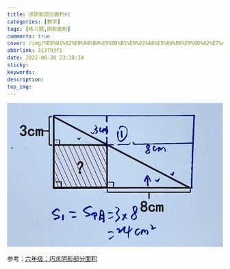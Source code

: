 ```yaml
---
title: 求阴影部分面积#1
categories: [教学]
tags: [练习题,阴影面积]
comments: true
cover: /img/%E6%B1%82%E9%98%B4%E5%BD%B1%E9%83%A8%E5%88%86%E9%9D%A2%E7%A7%AF-1/1.jpg
abbrlink: 313793f1
date: 2022-06-28 23:18:14
sticky:
keywords:
description:
top_img:   
---
```


![](../img/%E6%B1%82%E9%98%B4%E5%BD%B1%E9%83%A8%E5%88%86%E9%9D%A2%E7%A7%AF-1/1.jpg)

参考：[六年级：巧求阴影部分面积](https://www.bilibili.com/video/BV1T94y1174i?spm_id_from=333.999.0.0&vd_source=cb4a6ad8978ef3ac986f741316ee2cc3)
